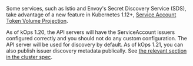 Some services, such as Istio and Envoy's Secret Discovery Service (SDS), take advantage of a new feature in Kubernetes 1.12+, [Service Account Token Volume Projection](https://kubernetes.io/docs/tasks/configure-pod-container/configure-service-account/#service-account-token-volume-projection).

As of kOps 1.20, the API servers will have the ServiceAccount issuers configured correctly and you should not do any custom configuration. The API server will be used for discovery by default. As of kOps 1.21, you can also publish issuer discovery metadata publically. See [the relevant section in the cluster spec](/cluster_spec/#service-account-issuer-discovery-and-aws-iam-roles-for-service-accounts-irsa).